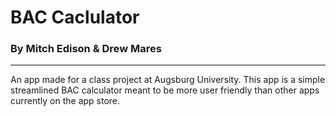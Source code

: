 # BAC Caclulator
  ### By Mitch Edison & Drew Mares
--------
An app made for a class project at Augsburg University. This app is a simple streamlined BAC calculator meant to be more user friendly than other apps currently on the app store. 
